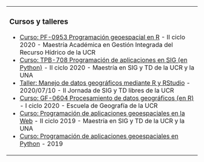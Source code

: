 <table>
  <tr>
    <td valign="top">

### Cursos y talleres
<!-- inicio de cursos y talleres -->
* [Curso: PF-0953 Programación geoespacial en R](https://pf0953-programaciongeoespacialr-2020.github.io/) - II ciclo 2020 - Maestría Académica en Gestión Integrada del Recurso Hídrico de la UCR
* [Curso: TPB-708 Programación de aplicaciones en SIG (en Python)](https://github.com/tpb708-programacionsig-2020) - II ciclo 2020 - Maestría en SIG y TD de la UCR y la UNA
* [Taller: Manejo de datos geográficos mediante R y RStudio](https://taller-r-jornadas-sigtd-2020.github.io/) - 2020/07/10 - II Jornada de SIG y TD libres de la UCR
* [Curso: GF-0604 Procesamiento de datos geográficos (en R)](https://geoprocesamiento-2020i.github.io/) - I ciclo 2020 - Escuela de Geografía de la UCR
* [Curso: Programación de aplicaciones geoespaciales en la Web](https://mfvargas.github.io/curso-programacion-web-geoespacial/) - II ciclo 2019 - Maestría en SIG y TD de la UCR y la UNA
* [Curso: Programación de aplicaciones geoespaciales en Python](https://github.com/mfvargas/curso-python-geoespacial/) - 2019
<!-- fin de cursos y talleres -->
</td>
</tr></table>

<!--
![Contador](https://profile-counter.glitch.me/{mfvargas}/count.svg)
-->
<img align="right" height="15" src="https://profile-counter.glitch.me/{mfvargas}/count.svg">


<!--
**mfvargas/mfvargas** is a ✨ _special_ ✨ repository because its `README.md` (this file) appears on your GitHub profile.

### Hi there 👋

Here are some ideas to get you started:

- 🔭 I’m currently working on ...
- 🌱 I’m currently learning ...
- 👯 I’m looking to collaborate on ...
- 🤔 I’m looking for help with ...
- 💬 Ask me about ...
- 📫 How to reach me: ...
- 😄 Pronouns: ...
- ⚡ Fun fact: ...
-->
